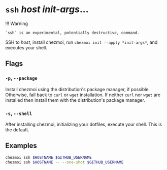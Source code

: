 # `ssh` *host* *init-args*...

!!! Warning

    `ssh` is an experimental, potentially destructive, command.

SSH to *host*, install chezmoi, run `chezmoi init --apply *init-args*`, and
executes your shell.

## Flags

### `-p`, `--package`

Install chezmoi using the distribution's package manager, if possible.
Otherwise, fall back to `curl` or `wget` installation. If neither `curl` nor
`wget` are installed then install them with the distribution's package manager.

### `-s`, `--shell`

After installing chezmoi, initializing your dotfiles, execute your shell. This
is the default.

## Examples

```sh
chezmoi ssh $HOSTNAME $GITHUB_USERNAME
chezmoi ssh $HOSTNAME -- --one-shot $GITHUB_USERNAME
```
